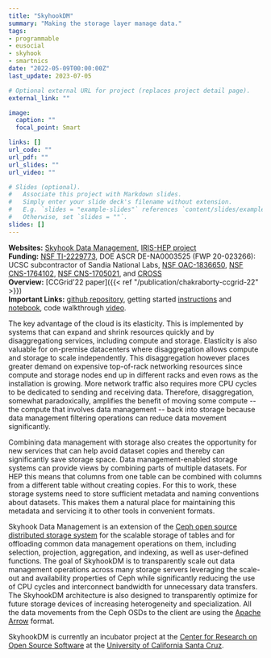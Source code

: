 ```yaml
---
title: "SkyhookDM"
summary: "Making the storage layer manage data."
tags:
- programmable
- eusocial
- skyhook
- smartnics
date: "2022-05-09T00:00:00Z"
last_update: 2023-07-05

# Optional external URL for project (replaces project detail page).
external_link: ""

image:
  caption: ""
  focal_point: Smart

links: []
url_code: ""
url_pdf: ""
url_slides: ""
url_video: ""

# Slides (optional).
#   Associate this project with Markdown slides.
#   Simply enter your slide deck's filename without extension.
#   E.g. `slides = "example-slides"` references `content/slides/example-slides.md`.
#   Otherwise, set `slides = ""`.
slides: []
---
```


**Websites:** [Skyhook Data Management](https://github.com/skyhookdm), [IRIS-HEP project](https://iris-hep.org/projects/skyhookdm.html)  
**Funding:** [NSF TI-2229773](https://www.nsf.gov/awardsearch/showAward?AWD_ID=2229773), DOE ASCR DE-NA0003525 (FWP 20-023266): UCSC subcontractor of Sandia National Labs, [NSF OAC-1836650](https://www.nsf.gov/awardsearch/showAward?AWD_ID=1836650), [NSF CNS-1764102](https://www.nsf.gov/awardsearch/showAward?AWD_ID=1764102), [NSF CNS-1705021](https://www.nsf.gov/awardsearch/showAward?AWD_ID=1705021), and [CROSS](https://cross.ucsc.edu/)  
**Overview:** [CCGrid'22 paper]({{< ref "/publication/chakraborty-ccgrid-22" >}})  
**Important Links:** [github repository](https://github.com/apache/arrow/tree/master/cpp/src/skyhook), getting started [instructions](https://skyhookdm-arrow.readthedocs.io/en/latest/getting_started.html) and [notebook](https://github.com/uccross/arrow/blob/rados-dataset-dev/cpp/src/arrow/adapters/arrow-rados-cls/docs/demo.ipynb), code walkthrough [video](https://www.youtube.com/watch?v=XfJsnadp18c).

The key advantage of the cloud is its elasticity. This is implemented by systems that can expand and shrink resources quickly and by disaggregationg services, including compute and storage. Elasticity is also valuable for on-premise datacenters where disaggregation allows compute and storage to scale independently. This disaggregation however places greater demand on expensive top-of-rack networking resources since compute and storage nodes end up in different racks and even rows as the installation is growing. More network traffic also requires more CPU cycles to be dedicated to sending and receiving data. Therefore, disaggregation, somewhat paradoxically, amplifies the benefit of moving some compute -- the compute that involves data management -- back into storage because data management filtering operations can reduce data movement significantly.

Combining data management with storage also creates the opportunity for new services that can help avoid dataset copies and thereby can significantly save storage space. Data management-enabled storage systems can provide views by combining parts of multiple datasets. For HEP this means that columns from one table can be combined with columns from a different table without creating copies. For this to work, these storage systems need to store sufficient metadata and naming conventions about datasets. This makes them a natural place for maintaining this metadata and servicing it to other tools in convenient formats.

Skyhook Data Management is an extension of the [Ceph open source distributed storage system](https://ceph.io/) for the scalable storage of tables and for offloading common data management operations on them, including selection, projection, aggregation, and indexing, as well as user-defined functions. The goal of SkyhookDM is to transparently scale out data management operations across many storage servers leveraging the scale-out and availability properties of Ceph while significantly reducing the use of CPU cycles and interconnect bandwidth for unnecessary data transfers. The SkyhookDM architecture is also designed to transparently optimize for future storage devices of increasing heterogeneity and specialization. All the data movements from the Ceph OSDs to the client are using the [Apache Arrow](https://arrow.apache.org/) format.

SkyhookDM is currently an incubator project at the [Center for Research on Open Source Software](https://cross.ucsc.edu) at the [University of California Santa Cruz](https://ucsc.edu).
